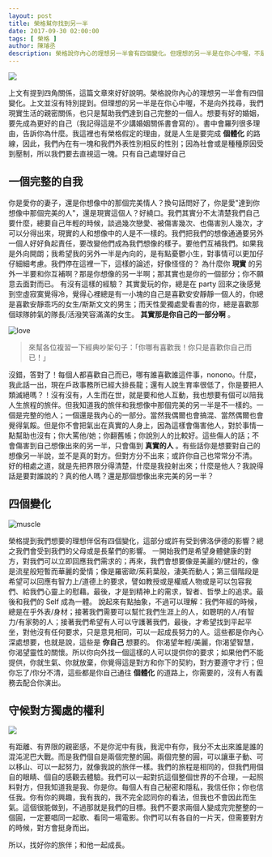 ```yaml
---
layout: post
title: 榮格幫你找到另一半 
date: 2017-09-30 02:00:00
tags: [ 榮格 ]
author: 陳璿丞
description: 榮格說你內心的理想另一半會有四個變化。但理想的另一半是在你心中喔，不是向外找尋，我們現實生活的親密關係，也只是幫助我們達到自己完整的一個人。想要有好的婚姻，要先成為更好的自己。書中會羅列很多理由，告訴你為什麼。我這裡也有榮格假定的理由，就是人生是要完成 個體化 的路線，因此，我們內在有一塊和我們外表性別相反的性別；因為社會或是種種原因受到壓制，所以我們要去直視這一塊。只有自己處理好自己
---
```


![](https://i.imgur.com/FbDulnY.png) 

上文有提到四角關係，這篇文章來好好說明。榮格說你內心的理想另一半會有四個變化。上文並沒有特別提到。但理想的另一半是在你心中喔，不是向外找尋，我們現實生活的親密關係，也只是幫助我們達到自己完整的一個人。想要有好的婚姻，要先成為更好的自己（我記得這是不少講婚姻關係書會寫的）。書中會羅列很多理由，告訴你為什麼。我這裡也有榮格假定的理由，就是人生是要完成 **個體化** 的路線，因此，我們內在有一塊和我們外表性別相反的性別；因為社會或是種種原因受到壓制，所以我們要去直視這一塊。只有自己處理好自己

<!--more-->

一個完整的自我
--------------

你是愛你的妻子，還是你想像中的那個完美情人？換句話問好了，你是愛"達到你想像中那個完美的人"，還是現實這個人？好繞口。我們其實分不太清楚我們自己要什麼，總要自己年輕的時候，談過幾次戀愛、被傷害幾次、也傷害別人幾次，才可以分得出來，現實的人和想像中的人是不一樣的。我們把我們的想像通通要另外一個人好好負起責任，要改變他們成為我們想像的樣子。要他們互補我們。如果我是外向開朗；我希望我的另外一半是內向的，是有點憂鬱小生，對事情可以更加仔仔細細考慮。我們停在這裡一下，這樣的論述，好像怪怪的？ 為什麼你 **現實** 的另外一半要和你互補啊？那是你想像的另一半啊；那其實也是你的一個部分；你不願意去面對而已。 有沒有這樣的經驗？ 其實愛玩的你，總是在 party 回來之後感覺到空虛寂寞覺得冷，覺得心裡總是有一小塊的自己是喜歡安安靜靜一個人的，你總是喜歡安靜乖巧的女生/斯斯文文的男生；而天性愛獨處愛看書的你，總是喜歡那個球隊帥氣的隊長/活潑笑容滿滿的女生。 **其實那是你自己的一部分啊** 。

![love](https://i.imgur.com/EBa76vC.jpg)

> 來幫各位複習一下經典吵架句子：「你哪有喜歡我！你只是喜歡你自己而已！」


沒錯，答對了！每個人都喜歡自己而已，哪有誰喜歡誰這件事，nonono。什麼，我此話一出，現在戶政事務所已經大排長龍；還有人說生育率很低了，你是要把人類滅絕嗎？！沒有沒有，人生而在世，就是要和他人互動，我也想要有個可以陪我人生旅程的旅伴。但我知道我的旅伴和我想像中那個完美的另一半是不一樣的。一個是完整的他人；一個還是我內心的一部分。當然我偶爾也會搞混、當然偶爾也會覺得氣餒。但是你不會把氣出在真實的人身上，因為這樣會傷害他人，對於事情一點幫助也沒有；你大罵他/她；你翻舊帳；你說別人的比較好。這些傷人的話；不會傷害到自己想像出來的另一半，只會傷到 **真實的人** 。有些話你是想要對自己的想像另一半說，並不是真的對方。但對方分不出來；或許你自己也常常分不清。 好的相處之道，就是先把界限分得清楚，什麼是我投射出來；什麼是他人？我說得話是要對誰說的？真的他人嗎？還是那個想像出來完美的另一半？

四個變化
--------

![muscle](https://i.imgur.com/bSV8Qf7.jpg)

榮格提到我們想要的理想伴侶有四個變化，這部分或許有受到佛洛伊德的影響？總之我們會受到我們的父母或是長輩們的影響。
一開始我們是希望身體健康的對方，對我們可以立即回應我們需求的；再來，我們會想要像是美麗的/健壯的，像是流星般短暫而華麗的愛情；像是羅密歐/茱莉葉般，淒美而動人；第三個階段是希望可以回應有智力上/道德上的要求，譬如教授或是權威人物或是可以包容我們、給我們心靈上的慰藉。最後，才是到精神上的需求，智者、哲學上的追求。最後和我們的 Self 成為一體。
說起來有點抽象，不過可以理解：我們年經的時候，總是在乎外表/身材；接著我們需要可以幫忙我們生涯上的人，如聰明的人/有智力/有家勢的人；接著我們希望有人可以守護著我們，最後，才希望找到平起平坐，對他沒有任何要求，只是意見相同，可以一起成長努力的人。這些都是你內心深處想要，也就是說，這些是 **你自己** 想要的。
你渴望年輕/美麗，你渴望智慧，你渴望靈性的關懷。所以你向外找一個這樣的人可以提供你的要求；如果他們不能提供，你就生氣、你就放棄，你覺得這是對方和你下的契約，對方要遵守才行；但你忘了/你分不清，這些都是你自己通往 **個體化** 的道路上，你需要的，沒有人有義務去配合你演出。

守候對方獨處的權利
------------------
![](https://i.imgur.com/s6w6NvA.jpg)

有距離、有界限的親密感，不是你泥中有我，我泥中有你，我分不太出來誰是誰的混沌泥巴大戰。而是我們個自是兩個完整的圓。兩個完整的圓，可以讓車子動、可以移山、可以一起努力，就像我說的旅伴一樣。我們的旅程是相同的，但我們用個自的眼睛、個自的感觀去體驗。我們可以一起對抗這個整個世界的不合理，一起照料對方，但我知道我是我、你是你。每個人有自己秘密和隱私，我信任你；你也信任我。你有你的興趣，我有我的，我不完全認同你的看法，但我也不會因此而生氣。這個很能做到，不過那就是我們的目標。我們不要求兩個人變成完完整整的一個圓，一定要唱同一起歌、看同一場電影。你們可以有各自的一片天，但需要對方的時候，對方會挺身而出。

所以，找好你的旅伴；和他一起成長。
